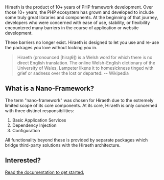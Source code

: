 Hiraeth is the product of 10+ years of PHP framework development. Over those 10+ years, the PHP ecosystem has grown and developed to include some truly great libraries and components. At the beginning of that journey, developers who were concerned with ease of use, stability, or flexibility encountered many barriers in the course of application or website development.

These barriers no longer exist. Hiraeth is designed to let you use and re-use the packages you love without locking you in.

> Hiraeth (pronounced [hiraɪ̯θ]) is a Welsh word for which there is no direct English translation. The online Welsh-English dictionary of the University of Wales, Lampeter likens it to homesickness tinged with grief or sadness over the lost or departed. -- Wikipedia

## What is a Nano-Framework?

The term "nano-framework" was chosen for Hiraeth due to the extremely limited scope of its core components.  At its core, Hiraeth is only concerned with three distinct responsibilities:

1. Basic Application Services
2. Dependency Injection
3. Configuration

All functionality beyond these is provided by separate packages which bridge third-party solutions with the Hiraeth architecture.

## Interested?

[Read the documentation to get started.](https://hiraeth-php.github.io/docs/)
